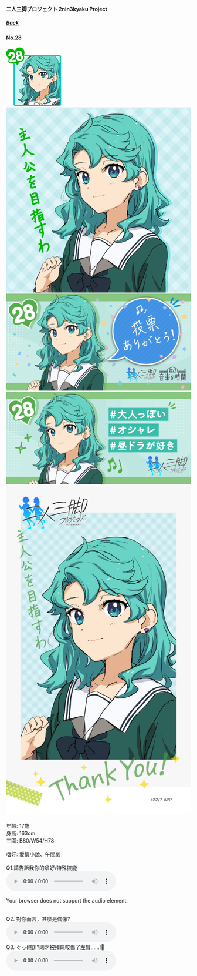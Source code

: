 #### 二人三脚プロジェクト 2nin3kyaku Project
##### [Back](2nin3kyaku_List.md)

#### No.28
<img src="../../../Img/Nanaon/2nin3kyaku/28/28_thumb.png"><br>
<img src="../../../Img/Nanaon/2nin3kyaku/28/28_main.png"><br>
<img src="../../../Img/Nanaon/2nin3kyaku/28/28_thanks.png"><br>
<img src="../../../Img/Nanaon/2nin3kyaku/28/28_desc.png"><br>
<img src="../../../Img/Nanaon/2nin3kyaku/28/28_wallpaper.jpg"><br>
<br>
年齡: 17歳<br>
身高: 163cm<br>
三圍: B80/W54/H78<br>
<br>
嗜好: 愛情小說、午間劇<br>
<br>
Q1.請告訴我你的嗜好/特殊技能<br>
<audio controls="controls">
  <source type="audio/mp3" src="../../../Resources/2nin3kyaku/No28_voice_1.mp3"></source>
  <p>Your browser does not support the audio element.</p>
</audio><br>
Q2. 對你而言，甚麼是偶像? <br>
<audio controls="controls">
  <source type="audio/mp3" src="../../../Resources/2nin3kyaku/No28_voice_2.mp3"></source>
  <p>Your browser does not support the audio element.</p>
</audio><br>
Q3. ぐっ(嗚)!?剛才被殭屍咬傷了左臂……!🧟 <br>
<audio controls="controls">
  <source type="audio/mp3" src="../../../Resources/2nin3kyaku/No28_voice_3.mp3"></source>
  <p>Your browser does not support the audio element.</p>
</audio><br>